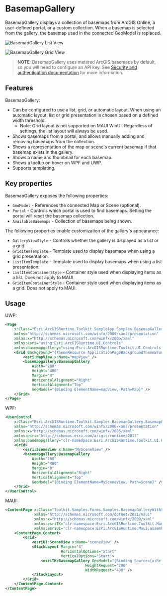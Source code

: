 # BasemapGallery

BasemapGallery displays a collection of basemaps from ArcGIS Online, a user-defined portal, or a custom collection. When a basemap is selected from the gallery, the basemap used in the connected GeoModel is replaced.

![BasemapGallery List View](https://user-images.githubusercontent.com/29742178/124198151-f2dc6380-da84-11eb-8e78-4e705d14c33d.png)

![BasemapGallery Grid View](https://user-images.githubusercontent.com/29742178/124198175-ff60bc00-da84-11eb-9a41-6b85a6ed89fd.png)

> **NOTE**: BasemapGallery uses metered ArcGIS basemaps by default, so you will need to configure an API key. See [Security and authentication documentation](https://developers.arcgis.com/documentation/mapping-apis-and-services/security/#api-keys) for more information.

## Features

BasemapGallery:

- Can be configured to use a list, grid, or automatic layout. When using an automatic layout, list or grid presentation is chosen based on a defined width threshold.
    - Note: Grid layout is not supported on MAUI WinUI. Regardless of settings, the list layout will always be used.
- Shows basemaps from a portal, and allows manually adding and removing basemaps from the collection.
- Shows a representation of the map or scene's current basemap if that basemap exists in the gallery.
- Shows a name and thumbnail for each basemap.
- Shows a tooltip on hover on WPF and UWP.
- Supports templating.

## Key properties

BasemapGallery exposes the following properties:

- `GeoModel` - References the connected Map or Scene (optional).
- `Portal` - Controls which portal is used to find basemaps. Setting the portal will reset the basemap collection.
- `AvailableBasemaps` - Collection of basemaps being shown.

The following properties enable customization of the gallery's appearance:

- `GalleryViewStyle` - Controls whether the gallery is displayed as a list or a grid.
- `GridItemTemplate` - Template used to display basemaps when using a grid presentation.
- `ListItemTemplate` - Template used to display basemaps when using a list presentation.
- `ListItemContainerStyle` - Container style used when displaying items as a list. Does not apply to MAUI.
- `GridItemContainerStyle` - Container style used when displaying items as a grid. Does not apply to MAUI.

## Usage

UWP:

```xml
<Page
    x:Class="Esri.ArcGISRuntime.Toolkit.SampleApp.Samples.BasemapGallery.BasemapGallerySample"
    xmlns="http://schemas.microsoft.com/winfx/2006/xaml/presentation"
    xmlns:x="http://schemas.microsoft.com/winfx/2006/xaml"
    xmlns:esri="using:Esri.ArcGISRuntime.UI.Controls"
    xmlns:basemapgallery="using:Esri.ArcGISRuntime.Toolkit.UI.Controls.BasemapGallery">
    <Grid Background="{ThemeResource ApplicationPageBackgroundThemeBrush}">
        <esri:MapView x:Name="mapView" />
        <basemapgallery:BasemapGallery
            Width="200"
            Height="400"
            Margin="4"
            HorizontalAlignment="Right"
            VerticalAlignment="Top"
            GeoModel="{Binding ElementName=mapView, Path=Map}" />
    </Grid>
</Page>
```

WPF:

```xml
<UserControl
    x:Class="Esri.ArcGISRuntime.Toolkit.Samples.BasemapGallery.BasemapGalleryWithSceneSample"
    xmlns="http://schemas.microsoft.com/winfx/2006/xaml/presentation"
    xmlns:x="http://schemas.microsoft.com/winfx/2006/xaml"
    xmlns:esri="http://schemas.esri.com/arcgis/runtime/2013"
    xmlns:basemapgallery="clr-namespace:Esri.ArcGISRuntime.Toolkit.UI.Controls.BasemapGallery;assembly=Esri.ArcGISRuntime.Toolkit">
    <Grid>
        <esri:SceneView x:Name="MySceneView" />
        <basemapgallery:BasemapGallery
            Width="200"
            Height="400"
            Margin="8"
            HorizontalAlignment="Right"
            VerticalAlignment="Top"
            GeoModel="{Binding ElementName=MySceneView, Path=Scene}" />
    </Grid>
</UserControl>
```

MAUI:

```xml
<ContentPage x:Class="Toolkit.Samples.Forms.Samples.BasemapGalleryWithSceneSample"
             xmlns="http://schemas.microsoft.com/dotnet/2021/maui"
             xmlns:x="http://schemas.microsoft.com/winfx/2009/xaml"
             xmlns:esriTK="clr-namespace:Esri.ArcGISRuntime.Toolkit.Maui;assembly=Esri.ArcGISRuntime.Toolkit.Maui"
             xmlns:esriUI="clr-namespace:Esri.ArcGISRuntime.Maui;assembly=Esri.ArcGISRuntime.Maui">
    <ContentPage.Content>
        <Grid>
            <esriUI:SceneView x:Name="sceneView" />
            <StackLayout Margin="4"
                         HorizontalOptions="Start"
                         VerticalOptions="Start">
                <esriTK:BasemapGallery GeoModel="{Binding Source={x:Reference sceneView}, Path=Scene}"
                                    HeightRequest="200"
                                    WidthRequest="400" />
            </StackLayout>
        </Grid>
    </ContentPage.Content>
</ContentPage>
```